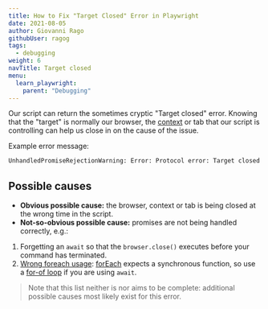 ```yaml
---
title: How to Fix "Target Closed" Error in Playwright
date: 2021-08-05
author: Giovanni Rago
githubUser: ragog
tags:
  - debugging
weight: 6
navTitle: Target closed
menu:
  learn_playwright:
    parent: "Debugging"
---
```


Our script can return the sometimes cryptic "Target closed" error. Knowing that the "target" is normally our browser, the [context](https://playwright.dev/docs/core-concepts#browser-contexts) or tab that our script is controlling can help us close in on the cause of the issue.

Example error message: 
```sh
UnhandledPromiseRejectionWarning: Error: Protocol error: Target closed
```

## Possible causes

- **Obvious possible cause:** the browser, context or tab is being closed at the wrong time in the script.
- **Not-so-obvious possible cause:** promises are not being handled correctly, e.g.: 
1. Forgetting an `await` so that the `browser.close()` executes before your command has terminated.
2. [Wrong foreach usage](https://github.com/babel/babel/issues/909): [forEach](https://developer.mozilla.org/en-US/docs/Web/JavaScript/Reference/Global_Objects/Array/forEach) expects a synchronous function, so use a [for-of loop](https://developer.mozilla.org/en-US/docs/Web/JavaScript/Reference/Statements/for...of) if you are using `await`.

> Note that this list neither is nor aims to be complete: additional possible causes most likely exist for this error.
